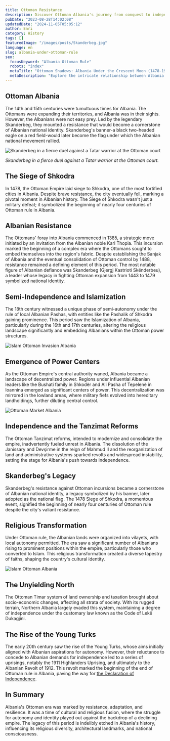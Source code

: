 ```yaml
---
title: Ottoman Resistance
description: Discover Ottoman Albania's journey from conquest to independence, a tale of resilience, cultural fusion, and the forging of national identity.
pubDate: "2023-08-28T14:02:08"
updatedDate: "2024-11-05T05:05:12"
author: Enri
category: History
tags: []
featuredImage: "/images/posts/Skanderbeg.jpg"
language: en
slug: albania-under-ottoman-rule
seo:
  focusKeyword: "Albania Ottoman Rule"
  robots: "index"
  metaTitle: "Ottoman Shadows: Albania Under the Crescent Moon (1478-1912)"
  metaDescription: "Explore the intricate relationship between Albania and the Ottoman Empire and how centuries of Ottoman rule have shaped Albania's national identity and culture."
---
```


## Ottoman Albania

The 14th and 15th centuries were tumultuous times for Albania. The Ottomans were expanding their territories, and Albania was in their sights. However, the Albanians were not easy prey. Led by the legendary Skanderbeg, they mounted a resistance that would become a cornerstone of Albanian national identity. Skanderbeg's banner-a black two-headed eagle on a red field-would later become the flag under which the Albanian national movement rallied.

![Skanderbeg in a fierce duel against a Tatar warrior at the Ottoman court](/images/posts/Skanderbeg-in-a-fierce-duel-against-a-Tatar-warrior-at-the-Ottoman-court-1024x585.jpg)

_Skanderbeg in a fierce duel against a Tatar warrior at the Ottoman court._

## The Siege of Shkodra

In 1478, the Ottoman Empire laid siege to Shkodra, one of the most fortified cities in Albania. Despite brave resistance, the city eventually fell, marking a pivotal moment in Albanian history. The Siege of Shkodra wasn't just a military defeat; it symbolized the beginning of nearly four centuries of Ottoman rule in Albania.

## Albanian Resistance

The Ottomans' foray into Albania commenced in 1385, a strategic move initiated by an invitation from the Albanian noble Karl Thopia. This incursion marked the beginning of a complex era where the Ottomans sought to embed themselves into the region's fabric. Despite establishing the Sanjak of Albania and the eventual consolidation of Ottoman control by 1488, resistance remained a defining element of this period. The most notable figure of Albanian defiance was Skanderbeg (Gjergj Kastrioti Skënderbeu), a leader whose legacy in fighting Ottoman expansion from 1443 to 1479 symbolized national identity.

## Semi-Independence and Islamization

The 18th century witnessed a unique phase of semi-autonomy under the rule of local Albanian Pashas, with entities like the Pashalik of Shkodra gaining prominence. This period saw the Islamization of Albania, particularly during the 16th and 17th centuries, altering the religious landscape significantly and embedding Albanians within the Ottoman power structures.

![Islam Ottoman Invasion Albania](/images/posts/Islam_Ottoman_Invasion_Albania-1024x585.jpg)

## Emergence of Power Centers

As the Ottoman Empire's central authority waned, Albania became a landscape of decentralized power. Regions under influential Albanian leaders like the Bushati family in Shkodër and Ali Pasha of Tepelenë in Ioannina emerged as significant centers of power. This decentralization was mirrored in the lowland areas, where military fiefs evolved into hereditary landholdings, further diluting central control.

![Ottoman Market Albania](/images/posts/Ottoman_Market_Albania-1024x585.jpg)

## Independence and the Tanzimat Reforms

The Ottoman Tanzimat reforms, intended to modernize and consolidate the empire, inadvertently fueled unrest in Albania. The dissolution of the Janissary and Devşirme in the reign of Mahmud II and the reorganization of land and administrative systems sparked revolts and widespread instability, setting the stage for Albania's push towards independence.

## Skanderbeg's Legacy

Skanderbeg's resistance against Ottoman incursions became a cornerstone of Albanian national identity, a legacy symbolized by his banner, later adopted as the national flag. The 1478 Siege of Shkodra, a momentous event, signified the beginning of nearly four centuries of Ottoman rule despite the city's valiant resistance.

## Religious Transformation

Under Ottoman rule, the Albanian lands were organized into vilayets, with local autonomy permitted. The era saw a significant number of Albanians rising to prominent positions within the empire, particularly those who converted to Islam. This religious transformation created a diverse tapestry of faiths, shaping the country's cultural identity.

![Islam Ottoman Albania](/images/posts/Islam_Ottoman_Albania-1024x585.jpg)

## The Unyielding North

The Ottoman Timar system of land ownership and taxation brought about socio-economic changes, affecting all strata of society. With its rugged terrain, Northern Albania largely evaded this system, maintaining a degree of independence under the customary law known as the Code of Lekë Dukagjini.

## The Rise of the Young Turks

The early 20th century saw the rise of the Young Turks, whose aims initially aligned with Albanian aspirations for autonomy. However, their reluctance to concede to Albanian demands for independence led to a series of uprisings, notably the 1911 Highlanders Uprising, and ultimately to the Albanian Revolt of 1912. This revolt marked the beginning of the end of Ottoman rule in Albania, paving the way for [the Declaration of Independence](https://albaniavisit.com/albania-independence/).

## In Summary

Albania's Ottoman era was marked by resistance, adaptation, and resilience. It was a time of cultural and religious fusion, where the struggle for autonomy and identity played out against the backdrop of a declining empire. The legacy of this period is indelibly etched in Albania's history, influencing its religious diversity, architectural landmarks, and national consciousness.

